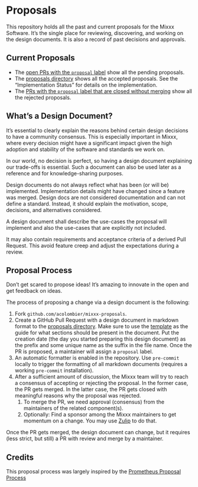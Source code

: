# Proposals

This repository holds all the past and current proposals for the Mixxx Software. It’s the single place for
reviewing, discovering, and working on the design documents. It is also a record of past decisions and approvals.

## Current Proposals

* The
  [open PRs with the `proposal` label](https://github.com/acolombier/mixxx-proposals/pulls?q=is%3Aopen+is%3Apr+label%3Aproposal)
  show all the pending proposals.
* The [proposals directory](./proposals) shows all the accepted proposals. See the “Implementation Status” for details
  on the implementation.
* The
  [PRs with the `proposal` label that are closed without merging](https://github.com/acolombier/mixxx-proposals/pulls?q=is%3Apr+label%3Aproposal+is%3Aclosed+is%3Aunmerged)
  show all the rejected proposals.

## What’s a Design Document?

It’s essential to clearly explain the reasons behind certain design decisions to have a community consensus. This is
especially important in Mixxx, where every decision might have a significant impact given the high adoption and
stability of the software and standards we work on.

In our world, no decision is perfect, so having a design document explaining our trade-offs is essential.
Such a document can also be used later as a reference and for knowledge-sharing purposes.

Design documents do not always reflect what has been (or will be) implemented. Implementation details
might have changed since a feature was merged. Design docs are not considered documentation and can not define a
standard.
Instead, it should explain the motivation, scope, decisions, and alternatives considered.

A design document shall describe the use-cases the proposal will implement and also the use-cases that are explicitly
not included.

It may also contain requirements and acceptance criteria of a derived Pull Request. This avoid feature creep and adjust
the expectations during a review.

## Proposal Process

Don’t get scared to propose ideas! It’s amazing to innovate in the open and get feedback on ideas.

The process of proposing a change via a design document is the following:

1. Fork `github.com/acolombier/mixxx-proposals`.
2. Create a GitHub Pull Request with a design document in markdown format to the [proposals directory](./proposals).
   Make sure to use the [template](0000-00-00_template.md) as the guide for what sections should be present in the
   document. Put the creation date (the day you started preparing this design document) as the prefix and some unique
   name as the suffix in the file name. Once the PR is proposed, a maintainer will assign a `proposal` label.
3. An automatic formatter is enabled in the repository. Use `pre-commit` locally to trigger the formatting of all
   markdown documents (requires a working `pre-commit` installation).
4. After a sufficient amount of discussion, the Mixxx team will try to reach a consensus of accepting or rejecting the
   proposal. In the former case, the PR gets merged. In the latter case, the PR gets closed with meaningful reasons why
   the proposal was rejected.
   1. To merge the PR, we need approval (consensus) from the maintainers of the related component(s).
   2. Optionally: Find a sponsor among the Mixxx maintainers to get momentum on a change. You may use
      [Zulip](https://mixxx.zulipchat.com/) to do that.

Once the PR gets merged, the design document can change, but it requires (less strict, but still) a PR with review and
merge by a maintainer.

## Credits

This proposal process was largely inspired by the [Prometheus Proposal Process](https://github.com/prometheus/proposals)
